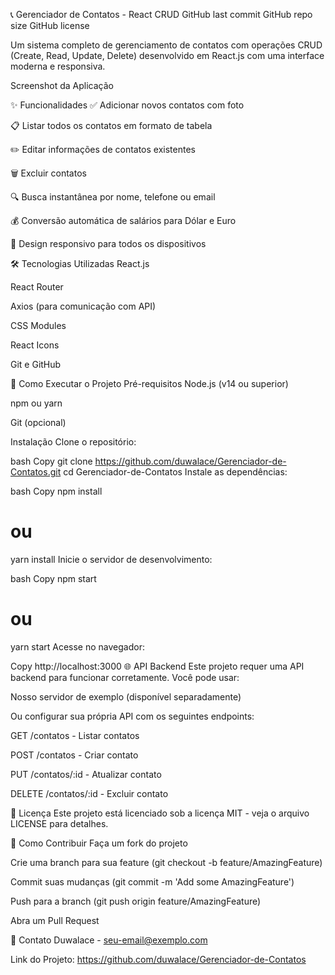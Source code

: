 📞 Gerenciador de Contatos - React CRUD
GitHub last commit
GitHub repo size
GitHub license

Um sistema completo de gerenciamento de contatos com operações CRUD (Create, Read, Update, Delete) desenvolvido em React.js com uma interface moderna e responsiva.

Screenshot da Aplicação <!-- Adicione uma screenshot real depois -->

✨ Funcionalidades
✅ Adicionar novos contatos com foto

📋 Listar todos os contatos em formato de tabela

✏️ Editar informações de contatos existentes

🗑️ Excluir contatos

🔍 Busca instantânea por nome, telefone ou email

💰 Conversão automática de salários para Dólar e Euro

📱 Design responsivo para todos os dispositivos

🛠️ Tecnologias Utilizadas
React.js

React Router

Axios (para comunicação com API)

CSS Modules

React Icons

Git e GitHub

🚀 Como Executar o Projeto
Pré-requisitos
Node.js (v14 ou superior)

npm ou yarn

Git (opcional)

Instalação
Clone o repositório:

bash
Copy
git clone https://github.com/duwalace/Gerenciador-de-Contatos.git
cd Gerenciador-de-Contatos
Instale as dependências:

bash
Copy
npm install
# ou
yarn install
Inicie o servidor de desenvolvimento:

bash
Copy
npm start
# ou
yarn start
Acesse no navegador:

Copy
http://localhost:3000
🌐 API Backend
Este projeto requer uma API backend para funcionar corretamente. Você pode usar:

Nosso servidor de exemplo (disponível separadamente)

Ou configurar sua própria API com os seguintes endpoints:

GET /contatos - Listar contatos

POST /contatos - Criar contato

PUT /contatos/:id - Atualizar contato

DELETE /contatos/:id - Excluir contato

📝 Licença
Este projeto está licenciado sob a licença MIT - veja o arquivo LICENSE para detalhes.

🤝 Como Contribuir
Faça um fork do projeto

Crie uma branch para sua feature (git checkout -b feature/AmazingFeature)

Commit suas mudanças (git commit -m 'Add some AmazingFeature')

Push para a branch (git push origin feature/AmazingFeature)

Abra um Pull Request

📧 Contato
Duwalace - seu-email@exemplo.com

Link do Projeto: https://github.com/duwalace/Gerenciador-de-Contatos